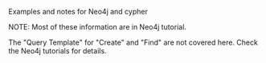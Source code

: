 Examples and notes for Neo4j and cypher

NOTE: Most of these information are in Neo4j tutorial.

The "Query Template" for "Create" and "Find" are not covered here. Check the Neo4j tutorials for details.
